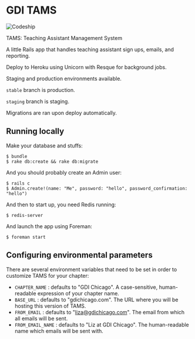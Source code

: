 # GDI TAMS

![Codeship](https://codeship.io/projects/ceff6e60-cbc9-0131-1542-069c58d51f38/status)

TAMS: Teaching Assistant Management System

A little Rails app that handles teaching assistant sign ups, emails, and reporting.

Deploy to Heroku using Unicorn with Resque for background jobs.

Staging and production environments available.

`stable` branch is production.

`staging` branch is staging.

Migrations are ran upon deploy automatically.

## Running locally

Make your database and stuffs:

```
$ bundle
$ rake db:create && rake db:migrate
```

And you should probably create an Admin user:

```
$ rails c
$ Admin.create!(name: "Me", password: "hello", password_confirmation: "hello")
```

And then to start up, you need Redis running:

```
$ redis-server
```

And launch the app using Foreman:

```
$ foreman start
```

## Configuring environmental parameters

There are several environment variables that need to be set in order to customize TAMS for your chapter:

- `CHAPTER_NAME` : defaults to "GDI Chicago". A case-sensitive, human-readable expression of your chapter name.
- `BASE_URL` : defaults to "gdichicago.com". The URL where you will be hosting this version of TAMS.
- `FROM_EMAIL` : defaults to "liza@gdichicago.com". The email from which all emails will be sent.
- `FROM_EMAIL_NAME` : defaults to "Liz at GDI Chicago". The human-readable name which emails will be sent with.

